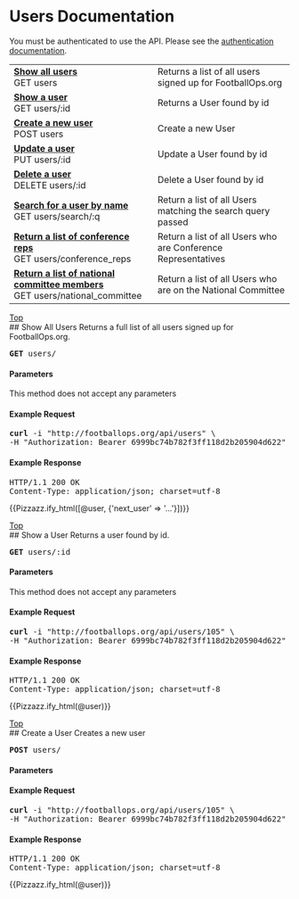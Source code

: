 # Users Documentation

You must be authenticated to use the API. Please see the [authentication documentation](/developer/authentication).

<table class="api-navigation">
    <tbody>
        <tr>
            <td>
                <strong><a href='#index'>Show all users</a></strong>
                <br />
                <span>GET users</span>
            </td>
            <td>
                Returns a list of all users signed up for FootballOps.org
            </td>
        </tr>
        <tr>
            <td>
                <strong><a href='#show'>Show a user</a></strong>
                <br />
                <span>GET users/:id</span>
            </td>
            <td>
                Returns a User found by id
            </td>
        </tr>
        <tr>
            <td>
                <strong><a href='#create'>Create a new user</a></strong>
                <br />
                <span>POST users</span>
            </td>
            <td>
                Create a new User
            </td>
        </tr>
        <tr>
            <td>
                <strong><a href='#update'>Update a user</a></strong>
                <br />
                <span>PUT users/:id</span>
            </td>
            <td>
                Update a User found by id
            </td>
        </tr>
        <tr>
            <td>
                <strong><a href='#delete'>Delete a user</a></strong>
                <br />
                <span>DELETE users/:id</span>
            </td>
            <td>
                Delete a User found by id
            </td>
        </tr>
        <tr>
            <td>
                <strong><a href='#search'>Search for a user by name</a></strong>
                <br />
                <span>GET users/search/:q</span>
            </td>
            <td>
                Return a list of all Users matching the search query passed
            </td>
        </tr>
        <tr>
            <td>
                <strong><a href='#conference-reps'>Return a list of conference reps</a></strong>
                <br />
                <span>GET users/conference_reps</span>
            </td>
            <td>
                Return a list of all Users who are Conference Representatives
            </td>
        </tr>
        <tr>
            <td>
                <strong><a href='#national-committee'>Return a list of national committee members</a></strong>
                <br />
                <span>GET users/national_committee</span>
            </td>
            <td>
                Return a list of all Users who are on the National Committee
            </td>
        </tr>
    </tbody>
</table>

<div id="index" class="api-method"><a href="#api-navigation"><i class="icon-chevron-up"></i> Top</a></div>
## Show All Users
Returns a full list of all users signed up for FootballOps.org.

<pre class="pizzazz">
<strong>GET</strong> users/
</pre>

#### Parameters
This method does not accept any parameters

#### Example Request
<pre class="pizzazz">
<strong>curl</strong> -i <span class="string">"http://footballops.org/api/users"</span> \
-H <span class="string">"Authorization: Bearer 6999bc74b782f3ff118d2b205904d622"</span>
</pre>

#### Example Response
<pre class="pizzazz">
<span class="headers">HTTP/1.1 200 OK
Content-Type: application/json; charset=utf-8</span>
</pre>
{{Pizzazz.ify_html([@user, {'next_user' => '...'}])}}


<div id="show" class="api-method"><a href="#api-navigation"><i class="icon-chevron-up"></i> Top</a></div>
## Show a User
Returns a user found by id.

<pre class="pizzazz">
<strong>GET</strong> users/<span class="string">:id</span>
</pre>

#### Parameters
This method does not accept any parameters

#### Example Request
<pre class="pizzazz">
<strong>curl</strong> -i <span class="string">"http://footballops.org/api/users/105"</span> \
-H <span class="string">"Authorization: Bearer 6999bc74b782f3ff118d2b205904d622"</span>
</pre>

#### Example Response
<pre class="pizzazz">
<span class="headers">HTTP/1.1 200 OK
Content-Type: application/json; charset=utf-8</span>
</pre>
{{Pizzazz.ify_html(@user)}}


<div id="show" class="api-method"><a href="#api-navigation"><i class="icon-chevron-up"></i> Top</a></div>
## Create a User
Creates a new user

<pre class="pizzazz">
<strong>POST</strong> users/
</pre>

#### Parameters

#### Example Request
<pre class="pizzazz">
<strong>curl</strong> -i <span class="string">"http://footballops.org/api/users/105"</span> \
-H <span class="string">"Authorization: Bearer 6999bc74b782f3ff118d2b205904d622"</span>
</pre>

#### Example Response
<pre class="pizzazz">
<span class="headers">HTTP/1.1 200 OK
Content-Type: application/json; charset=utf-8</span>
</pre>
{{Pizzazz.ify_html(@user)}}
